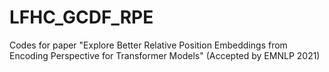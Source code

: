 # LFHC_GCDF_RPE
Codes for paper "Explore Better Relative Position Embeddings from Encoding Perspective for Transformer Models" (Accepted by EMNLP 2021)
